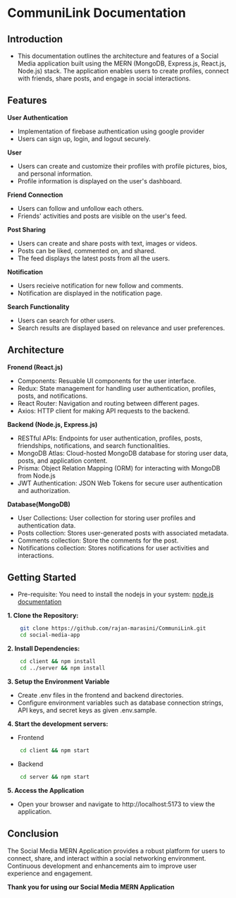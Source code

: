 # CommuniLink Documentation

## Introduction

-   This documentation outlines the architecture and features of a Social Media application built using the MERN (MongoDB, Express.js, React.js, Node.js) stack. The application enables users to create profiles, connect with friends, share posts, and engage in social interactions.

## Features

**User Authentication**

-   Implementation of firebase authentication using google provider
-   Users can sign up, login, and logout securely.

**User**

-   Users can create and customize their profiles with profile pictures, bios, and personal information.
-   Profile information is displayed on the user's dashboard.

**Friend Connection**

-   Users can follow and unfollow each others.
-   Friends' activities and posts are visible on the user's feed.

**Post Sharing**

-   Users can create and share posts with text, images or videos.
-   Posts can be liked, commented on, and shared.
-   The feed displays the latest posts from all the users.

**Notification**

-   Users recieive notification for new follow and comments.
-   Notification are displayed in the notification page.

**Search Functionality**

-   Users can search for other users.
-   Search results are displayed based on relevance and user preferences.

## Architecture

**Fronend (React.js)**

-   Components: Resuable UI components for the user interface.
-   Redux: State management for handling user authentication, profiles, posts, and notifications.
-   React Router: Navigation and routing between different pages.
-   Axios: HTTP client for making API requests to the backend.

**Backend (Node.js, Express.js)**

-   RESTful APIs: Endpoints for user authentication, profiles, posts, friendships, notifications, and search functionalities.
-   MongoDB Atlas: Cloud-hosted MongoDB database for storing user data, posts, and application content.
-   Prisma: Object Relation Mapping (ORM) for interacting with MongoDB from Node.js
-   JWT Authentication: JSON Web Tokens for secure user authentication and authorization.

**Database(MongoDB)**

-   User Collections: User collection for storing user profiles and authentication data.
-   Posts collection: Stores user-generated posts with associated metadata.
-   Comments collection: Store the comments for the post.
-   Notifications collection: Stores notifications for user activities and interactions.

## Getting Started

-   Pre-requisite: You need to install the nodejs in your system: [node.js documentation](https://nodejs.org/docs/latest/api/documentation.html)

**1. Clone the Repository:**

```zsh
    git clone https://github.com/rajan-marasini/CommuniLink.git
    cd social-media-app
```

**2. Install Dependencies:**

```zsh
    cd client && npm install
    cd ../server && npm install
```

**3. Setup the Environment Variable**

-   Create .env files in the frontend and backend directories.
-   Configure environment variables such as database connection strings, API keys, and secret keys as given .env.sample.

**4. Start the development servers:**

-   Frontend

```zsh
    cd client && npm start
```

-   Backend

```zsh
    cd server && npm start
```

**5. Access the Application**

-   Open your browser and navigate to http://localhost:5173 to view the application.

## Conclusion

The Social Media MERN Application provides a robust platform for users to connect, share, and interact within a social networking environment. Continuous development and enhancements aim to improve user experience and engagement.

**Thank you for using our Social Media MERN Application**
